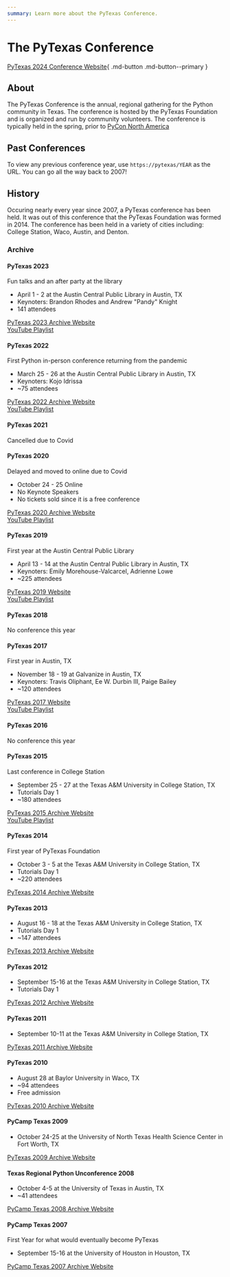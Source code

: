 ```yaml
---
summary: Learn more about the PyTexas Conference.
---
```


# The PyTexas Conference

[PyTexas 2024 Conference Website](https://www.pytexas.org/2024){ .md-button .md-button--primary }

## About

The PyTexas Conference is the annual, regional gathering for the Python community 
in Texas. The conference is hosted by the PyTexas Foundation and is organized 
and run by community volunteers. The conference is typically held in the spring,
prior to [PyCon North America](https://us.pycon.org)

## Past Conferences

To view any previous conference year, use `https://pytexas/YEAR` as the URL. You can
go all the way back to 2007!

## History
Occuring nearly every year since 2007, a PyTexas conference has been held. It was 
out of this conference that the PyTexas Foundation was formed in 2014. The conference
has been held in a variety of cities including: College Station, Waco, Austin,
and Denton.

### Archive

#### PyTexas 2023
Fun talks and an after party at the library

- April 1 - 2 at the Austin Central Public Library in Austin, TX
- Keynoters: Brandon Rhodes and Andrew "Pandy" Knight
- 141 attendees

[PyTexas 2023 Archive Website](https://pytexas.org/2023)  
[YouTube Playlist](https://www.youtube.com/playlist?list=PL0MRiRrXAvRhiru4h8fVF987v5tdLlr1X)

#### PyTexas 2022
First Python in-person conference returning from the pandemic

- March 25 - 26 at the Austin Central Public Library in Austin, TX
- Keynoters: Kojo Idrissa
- ~75 attendees

[PyTexas 2022 Archive Website](https://pytexas.org/2022/)  
[YouTube Playlist](https://www.youtube.com/playlist?list=PL0MRiRrXAvRhuVf-g4o3IO0jmpLQgubZK)

#### PyTexas 2021
Cancelled due to Covid

#### PyTexas 2020
Delayed and moved to online due to Covid

- October 24 - 25 Online
- No Keynote Speakers
- No tickets sold since it is a free conference

[PyTexas 2020 Archive Website](https://pytexas.org/2020)  
[YouTube Playlist](https://www.youtube.com/watch?v=FdXS-NpxtSo&list=PL0MRiRrXAvRgAFCdfHUcw8PNPqS7ux_BK)

#### PyTexas 2019
First year at the Austin Central Public Library

- April 13 - 14 at the Austin Central Public Library in Austin, TX
- Keynoters: Emily Morehouse-Valcarcel, Adrienne Lowe
- ~225 attendees

[PyTexas 2019 Website](https://2019.pytexas.org/)  
[YouTube Playlist](https://www.youtube.com/playlist?list=PL0MRiRrXAvRgQXU8_8rjsgpE4EQaWc2so)

#### PyTexas 2018
No conference this year

#### PyTexas 2017
First year in Austin, TX

- November 18 - 19 at Galvanize in Austin, TX
- Keynoters: Travis Oliphant, Ee W. Durbin III, Paige Bailey
- ~120 attendees

[PyTexas 2017 Website](https://2017.pytexas.org/)  
[YouTube Playlist](https://www.youtube.com/playlist?list=PL0MRiRrXAvRiwQUUwTTh5g8rhbQyYlubo)

#### PyTexas 2016
No conference this year

#### PyTexas 2015
Last conference in College Station

- September 25 - 27 at the Texas A&M University in College Station, TX
- Tutorials Day 1
- ~180 attendees

[PyTexas 2015 Archive Website](https://pytexas.org/2015/)  
[YouTube Playlist](https://www.youtube.com/playlist?list=PL0MRiRrXAvRggP9ge7T_FCkYWZVAy_KEX)

#### PyTexas 2014
First year of PyTexas Foundation

- October 3 - 5 at the Texas A&M University in College Station, TX
- Tutorials Day 1
- ~220 attendees

[PyTexas 2014 Archive Website](https://pytexas.org/2014/)

#### PyTexas 2013

- August 16 - 18 at the Texas A&M University in College Station, TX
- Tutorials Day 1
- ~147 attendees

[PyTexas 2013 Archive Website](https://pytexas.org/2013/)

#### PyTexas 2012

- September 15-16 at the Texas A&M University in College Station, TX
- Tutorials Day 1

[PyTexas 2012 Archive Website](https://web.archive.org/web/20121119035342/http://www.pytexas.org/2012/)

#### PyTexas 2011

- September 10-11 at the Texas A&M University in College Station, TX

[PyTexas 2011 Archive Website](https://web.archive.org/web/20110923123355/http://www.pytexas.org/2011/)

#### PyTexas 2010

- August 28 at Baylor University in Waco, TX
- ~94 attendees
- Free admission

[PyTexas 2010 Archive Website](https://web.archive.org/web/20100820002737/http://pytexas.org/PyTexasHome)

#### PyCamp Texas 2009

- October 24-25 at the University of North Texas Health Science Center in Fort Worth, TX

[PyTexas 2009 Archive Website](http://web.archive.org/web/20091115065924/http://pycamp.python.org/Texas/HomePage)

#### Texas Regional Python Unconference 2008

- October 4-5 at the University of Texas in Austin, TX
- ~41 attendees

[PyCamp Texas 2008 Archive Website](http://web.archive.org/web/20081218000930/http://scipy.org/TXUncon2008)

#### PyCamp Texas 2007
First Year for what would eventually become PyTexas

- September 15-16 at the University of Houston in Houston, TX

[PyCamp Texas 2007 Archive Website](http://web.archive.org/web/20071212120001/http://pycamp.python.org/Texas/HomePage)

